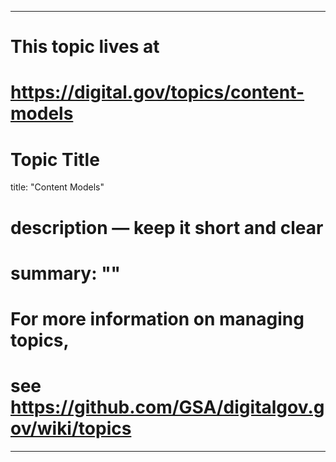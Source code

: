 
---
# This topic lives at
# https://digital.gov/topics/content-models

# Topic Title
title: "Content Models"

# description — keep it short and clear
# summary: ""


# For more information on managing topics,
# see https://github.com/GSA/digitalgov.gov/wiki/topics
---